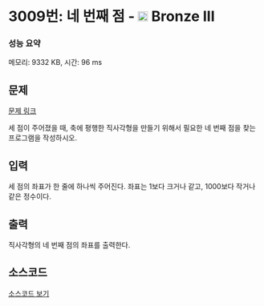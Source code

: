 # 3009번: 네 번째 점 - <img src="https://static.solved.ac/tier_small/3.svg" style="height:20px" /> Bronze III

<!-- performance -->
### 성능 요약
메모리: 9332 KB, 시간: 96 ms
<!-- end -->

## 문제

[문제 링크](https://boj.kr/3009)


<p>세 점이 주어졌을 때, 축에 평행한 직사각형을 만들기 위해서 필요한 네 번째 점을 찾는 프로그램을 작성하시오.</p>



## 입력


<p>세 점의 좌표가 한 줄에 하나씩 주어진다. 좌표는 1보다 크거나 같고, 1000보다 작거나 같은 정수이다.</p>



## 출력


<p>직사각형의 네 번째 점의 좌표를 출력한다.</p>



## 소스코드

[소스코드 보기](네%20번째%20점.js)